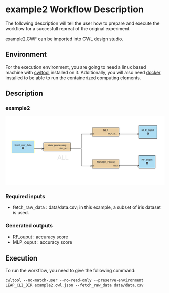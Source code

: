 # example2 Workflow Description 
The following description will tell the user how to prepare and execute the workflow for a succesfull
repreat of the original experiment.

example2.CWF can be imported into CWL design studio.

## Environment
For the execution environment, you are going to need a linux based machine with [cwltool](https://github.com/common-workflow-language/cwltool)
installed on it. Additionally, you will also need [docker](https://docs.docker.com/engine/install/) installed to be able to run
the containerized computing elements.

## Description

### example2
![alt text](example2.png?raw=true)


### Required inputs
 - fetch_raw_data : data/data.csv; in this example, a subset of iris dataset is used.


### Generated outputs
 - RF_ouput : accuracy score
 - MLP_ouput : accuracy score


## Execution
To run the workflow, you need to give the following command:
```
cwltool --no-match-user --no-read-only --preserve-environment LEAP_CLI_DIR example2.cwl.json --fetch_raw_data data/data.csv 
```
